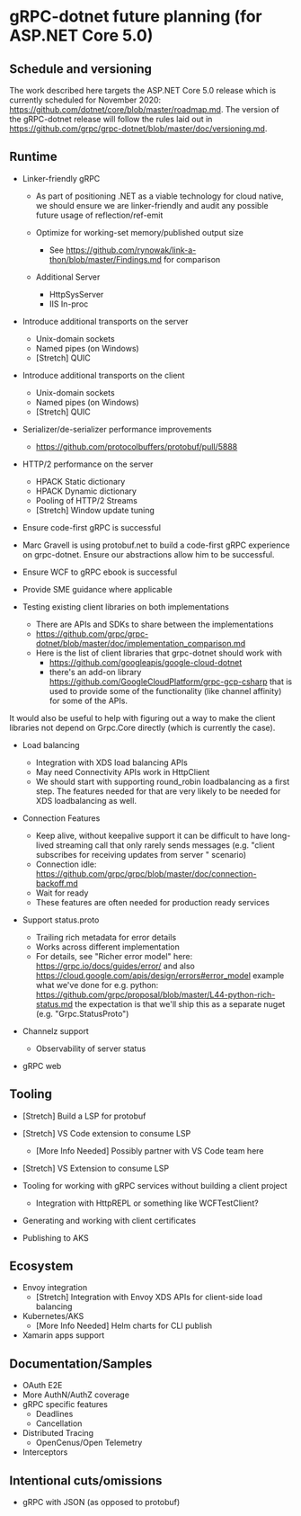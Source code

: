 # gRPC-dotnet future planning (for ASP.NET Core 5.0)

## Schedule and versioning

The work described here targets the ASP.NET Core 5.0 release which is currently scheduled for November 2020: https://github.com/dotnet/core/blob/master/roadmap.md. The version of the gRPC-dotnet release will follow the rules laid out in https://github.com/grpc/grpc-dotnet/blob/master/doc/versioning.md.

## Runtime

- Linker-friendly gRPC
  - As part of positioning .NET as a viable technology for cloud native, we should ensure we are linker-friendly and audit any possible future usage of reflection/ref-emit
  - Optimize for working-set memory/published output size
    - See https://github.com/rynowak/link-a-thon/blob/master/Findings.md for comparison

  - Additional Server
    - HttpSysServer
    - IIS In-proc

- Introduce additional transports on the server
  - Unix-domain sockets
  - Named pipes (on Windows)
  - [Stretch] QUIC

- Introduce additional transports on the client
  - Unix-domain sockets
  - Named pipes (on Windows)
  - [Stretch] QUIC

- Serializer/de-serializer performance improvements
  - https://github.com/protocolbuffers/protobuf/pull/5888

- HTTP/2 performance on the server
  - HPACK Static dictionary
  - HPACK Dynamic dictionary
  - Pooling of HTTP/2 Streams
  - [Stretch] Window update tuning

 - Ensure code-first gRPC is successful
  - Marc Gravell is using protobuf.net to build a code-first gRPC experience on grpc-dotnet. Ensure our abstractions allow him to be successful.

 - Ensure WCF to gRPC ebook is successful
  - Provide SME guidance where applicable

- Testing existing client libraries on both implementations
    - There are APIs and SDKs to share between the implementations
    - https://github.com/grpc/grpc-dotnet/blob/master/doc/implementation_comparison.md
    - Here is the list of client libraries that grpc-dotnet should work with
        - https://github.com/googleapis/google-cloud-dotnet
        - there's an add-on library https://github.com/GoogleCloudPlatform/grpc-gcp-csharp that is used to provide some of the functionality (like channel affinity) for some of the APIs.

It would also be useful to help with figuring out a way to make the client libraries not depend on Grpc.Core directly (which is currently the case).

- Load balancing
    -	Integration with XDS load balancing APIs
    -	May need Connectivity APIs work in HttpClient
    - We should start with supporting round_robin loadbalancing as a first step. The features needed for that are very likely to be needed for XDS loadbalancing as well.


- Connection Features
    -	Keep alive, without keepalive support it can be difficult to have long-lived streaming call that only rarely sends messages (e.g. "client subscribes for receiving updates from server " scenario)
    -	Connection idle: https://github.com/grpc/grpc/blob/master/doc/connection-backoff.md
    -	Wait for ready
    -	These features are often needed for production ready services

- Support status.proto
    - Trailing rich metadata for error details
    - Works across different implementation
    - For details, see "Richer error model" here: https://grpc.io/docs/guides/error/ and also https://cloud.google.com/apis/design/errors#error_model
example what we've done for e.g. python: https://github.com/grpc/proposal/blob/master/L44-python-rich-status.md
the expectation is that we'll ship this as a separate nuget (e.g. "Grpc.StatusProto")


- Channelz support
    -	Observability of server status

- gRPC web

## Tooling

- [Stretch] Build a LSP for protobuf
- [Stretch] VS Code extension to consume LSP
  - [More Info Needed] Possibly partner with VS Code team here
- [Stretch] VS Extension to consume LSP

- Tooling for working with gRPC services without building a client project
  - Integration with HttpREPL or something like WCFTestClient?

- Generating and working with client certificates

- Publishing to AKS

## Ecosystem

- Envoy integration
  - [Stretch] Integration with Envoy XDS APIs for client-side load balancing
- Kubernetes/AKS
  - [More Info Needed] Helm charts for CLI publish
- Xamarin apps support

## Documentation/Samples

- OAuth E2E
- More AuthN/AuthZ coverage
- gRPC specific features
  - Deadlines
  - Cancellation
- Distributed Tracing
  - OpenCenus/Open Telemetry
- Interceptors

## Intentional cuts/omissions

- gRPC with JSON (as opposed to protobuf)
